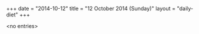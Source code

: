 +++
date = "2014-10-12"
title = "12 October 2014 (Sunday)"
layout = "daily-diet"
+++


\<no entries\>
